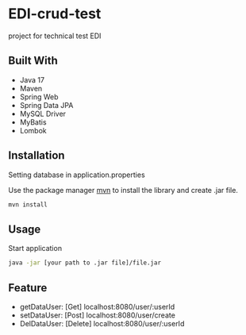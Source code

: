 # EDI-crud-test
project for technical test EDI

## Built With
- Java 17
- Maven
- Spring Web
- Spring Data JPA
- MySQL Driver
- MyBatis
- Lombok

## Installation

Setting database in application.properties

Use the package manager [mvn](https://maven.apache.org/) to install the library and create .jar file.
```bash
mvn install
```

## Usage
Start application
```bash
java -jar [your path to .jar file]/file.jar
```
## Feature
- getDataUser: [Get] localhost:8080/user/:userId
- setDataUser: [Post] localhost:8080/user/create
- DelDataUser: [Delete] localhost:8080/user/:userId
